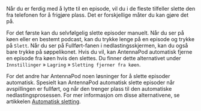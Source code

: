 Når du er ferdig med å lytte til en episode, vil du i de fleste tilfeller slette den fra telefonen for å frigjøre plass. Det er forskjellige måter du kan gjøre det på.

For det første kan du selvfølgelig slette episoder manuelt. Når du ser på køen eller en bestemt podcast, kan du trykke lenge på en episode og trykke på `Slett`. Når du ser på Fullført-fanen i nedlastingsskjermen, kan du også bare trykke på søppelikonet. Hvis du vil, kan AntennaPod automatisk fjerne en episode fra køen hvis den slettes. Du finner dette alternativet under `Innstillinger` » `Lagring` » `Sletting fjerner fra køen`.

For det andre har AntennaPod noen løsninger for å slette episoder automatisk. Spesielt kan AntennaPod automatisk slette episoder når avspillingen er fullført, og når den trenger plass til den automatiske nedlastingsprosessen. For mer informasjon om disse alternativene, se artikkelen [Automatisk sletting](/documentation/automation/deletion).
